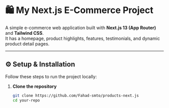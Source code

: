 # 🛍️ My Next.js E-Commerce Project

A simple e-commerce web application built with **Next.js 13 (App Router)** and **Tailwind CSS**.  
It has a homepage, product highlights, features, testimonials, and dynamic product detail pages.

---

## ⚙️ Setup & Installation

Follow these steps to run the project locally:

1. **Clone the repository**
   ```bash
   git clone https://github.com/Fahad-smto/products-next.js
   cd your-repo
